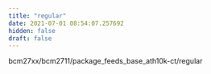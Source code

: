 ```yaml
---
title: "regular"
date: 2021-07-01 08:54:07.257692
hidden: false
draft: false
---
```


bcm27xx/bcm2711/package_feeds_base_ath10k-ct/regular

